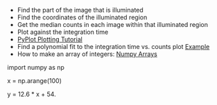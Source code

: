 - Find the part of the image that is illuminated
- Find the coordinates of the illuminated region
- Get the median counts in each image within that illuminated region
- Plot against the integration time
- [PyPlot Plotting Tutorial](http://matplotlib.org/users/pyplot_tutorial.html)
- Find a polynomial fit to the integration time vs. counts plot [Example](https://sites.google.com/site/scienceuprising/tools/useful-python-scripts/matplotlib/using-numpy-s-polyfit-in-combination-with-matplotlib-to-fit-data-points)
- How to make an array of integers: [Numpy Arrays](http://www.scipy-lectures.org/intro/numpy/operations.html)

import numpy as np

x = np.arange(100)

y = 12.6 * x + 54.

